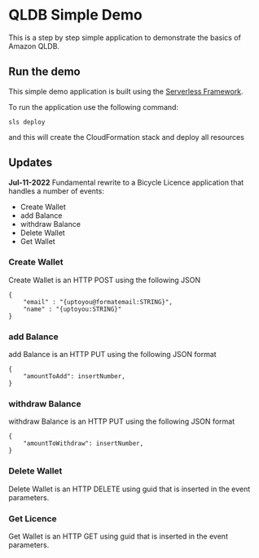# QLDB Simple Demo

This is a step by step simple application to demonstrate the basics of Amazon QLDB.

## Run the demo

This simple demo application is built using the [Serverless Framework](https://serverless.com/).

To run the application use the following command:

``` sls deploy ```

and this will create the CloudFormation stack and deploy all resources

## Updates

**Jul-11-2022**
Fundamental rewrite to a Bicycle Licence application that handles a number of events:
* Create Wallet
* add Balance
* withdraw Balance
* Delete Wallet
* Get Wallet

### Create Wallet
Create Wallet is an HTTP POST using the following JSON

```
{
	"email" : "{uptoyou@formatemail:STRING}",
	"name" : "{uptoyou:STRING}"
}
```

### add Balance
add Balance is an HTTP PUT using the following JSON format

```
{
	"amountToAdd": insertNumber,
}
```

### withdraw Balance
withdraw Balance is an HTTP PUT using the following JSON format

```
{
	"amountToWithdraw": insertNumber,
}
```

### Delete Wallet
Delete Wallet is an HTTP DELETE using guid that is inserted in the event parameters.

### Get Licence
Get Wallet is an HTTP GET using guid that is inserted in the event parameters.
